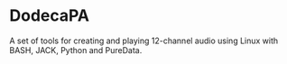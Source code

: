 # DodecaPA
A set of tools for creating and playing 12-channel audio using Linux with BASH, JACK, Python and PureData.
